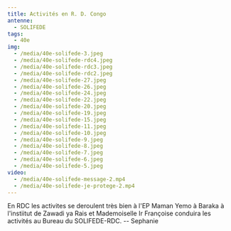 ```yaml
---
title: Activités en R. D. Congo
antenne:
  - SOLIFEDE
tags:
  - 40e
img:
  - /media/40e-solifede-3.jpeg
  - /media/40e-solifede-rdc4.jpeg
  - /media/40e-solifede-rdc3.jpeg
  - /media/40e-solifede-rdc2.jpeg
  - /media/40e-solifede-27.jpeg
  - /media/40e-solifede-26.jpeg
  - /media/40e-solifede-24.jpeg
  - /media/40e-solifede-22.jpeg
  - /media/40e-solifede-20.jpeg
  - /media/40e-solifede-19.jpeg
  - /media/40e-solifede-15.jpeg
  - /media/40e-solifede-11.jpeg
  - /media/40e-solifede-10.jpeg
  - /media/40e-solifede-9.jpeg
  - /media/40e-solifede-8.jpeg
  - /media/40e-solifede-7.jpeg
  - /media/40e-solifede-6.jpeg
  - /media/40e-solifede-5.jpeg
video:
  - /media/40e-solifede-message-2.mp4
  - /media/40e-solifede-je-protege-2.mp4
---
```

En RDC les activites se deroulent très bien à l'EP Maman Yemo à Baraka à l'instiitut de Zawadi ya Rais et Mademoiselle Ir Françoise conduira les activités au Bureau du SOLIFEDE-RDC. -- Sephanie

